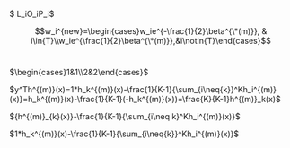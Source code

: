 $ L_iO_iP_i$

$$w_i^{new}=\begin{cases}w_ie^{-\frac{1}{2}\beta^{\*(m)}}, & i\in{T}\\w_ie^{\frac{1}{2}\beta^{\*(m)}},&i\notin{T}\end{cases}$$​

$\begin{cases}1&1\\2&2\end{cases}$​​

$y^Th^{(m)}(x)=1*h_k^{(m)}(x)-\frac{1}{K-1}{\sum_{i\neq{k}}^Kh_i^{(m)}(x)}=h_k^{(m)}(x)-\frac{1}{K-1}(-h_k^{(m)}(x))=\frac{K}{K-1}h^{(m)}_k(x)$



${h^{(m)}_{k}(x)}-\frac{1}{K-1}{\sum_{i\neq k}^Kh_i^{(m)}(x)}$​​

$1*h_k^{(m)}(x)-\frac{1}{K-1}{\sum_{i\neq{k}}^Kh_i^{(m)}(x)}$​​​​​​

